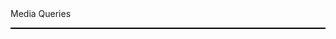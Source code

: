<!DOCTYPE html>
<html>
<head>
<meta charset="utf-8"
<title>Media Queries</title>
<style>

h1 {
	margin-bottom: 15px;
}
p {
	border: 1px solid black;
	margin-bottom: 15px;
}
#p1 {
	background-color: #A52A2A;
	width: 300px;
	height: 50px;
}
#p2 {
	background-color: #5F9EA0;
	position: absolute;
	width: 300px;
	height: 300px;	
}
</style>
</head>

